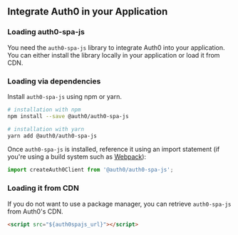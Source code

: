 <!-- markdownlint-disable MD002 MD041 -->

## Integrate Auth0 in your Application

### Loading auth0-spa-js

You need the `auth0-spa-js` library to integrate Auth0 into your application.
You can either install the library locally in your application or load it from CDN.

### Loading via dependencies

Install `auth0-spa-js` using npm or yarn.

```bash
# installation with npm
npm install --save @auth0/auth0-spa-js

# installation with yarn
yarn add @auth0/auth0-spa-js
```

Once `auth0-spa-js` is installed, reference it using an import statement (if you're using a build system such as [Webpack](https://webpack.js.org/)):

```js
import createAuth0Client from '@auth0/auth0-spa-js';
```

### Loading it from CDN
 
If you do not want to use a package manager, you can retrieve `auth0-spa-js` from Auth0's CDN.

```html
<script src="${auth0spajs_url}"></script>
```
